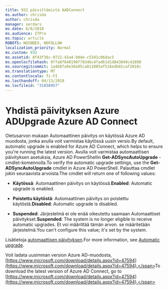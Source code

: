 ```yaml
---
title: 932 päivittämistä AADConnect
ms.author: chrisda
author: chrisda
manager: serdars
ms.date: 6/8/2018
ms.audience: ITPro
ms.topic: article
ROBOTS: NOINDEX, NOFOLLOW
localization_priority: Normal
ms.custom: 932
ms.assetid: 8f43f36c-9722-43a4-b0de-c5341c06dac5
ms.openlocfilehash: 8ffa8f64019077034bc4fad61d1d843849c42898
ms.sourcegitcommit: 1a4b8fa9e38a95ca811085af516edb81caf2018c
ms.translationtype: MT
ms.contentlocale: fi-FI
ms.lasthandoff: 04/13/2019
ms.locfileid: "31858957"
---
```

# <a name="upgrade-azure-ad-connect"></a><span data-ttu-id="42156-102">Yhdistä päivityksen Azure AD</span><span class="sxs-lookup"><span data-stu-id="42156-102">Upgrade Azure AD Connect</span></span>

<span data-ttu-id="42156-103">Oletusarvon mukaan Automaattinen päivitys on käytössä Azure AD muodosta, jonka avulla voit varmistaa käytössä uusin versio.</span><span class="sxs-lookup"><span data-stu-id="42156-103">By default, automatic upgrade is enabled for Azure AD Connect, which helps to ensure you're running the latest version.</span></span> <span data-ttu-id="42156-104">Avulla voit varmistaa automaattisen päivityksen asetuksia, Azure AD PowerShellin **Get-ADSyncAutoUpgrade** -cmdlet-komennolla.</span><span class="sxs-lookup"><span data-stu-id="42156-104">To verify the automatic upgrade settings, use the **Get-ADSyncAutoUpgrade** cmdlet in Azure AD PowerShell.</span></span> <span data-ttu-id="42156-105">Palauttaa cmdlet jokin seuraavista arvoista:</span><span class="sxs-lookup"><span data-stu-id="42156-105">The cmdlet will return one of following values:</span></span> 

- <span data-ttu-id="42156-106">**Käytössä**: Automaattinen päivitys on käytössä.</span><span class="sxs-lookup"><span data-stu-id="42156-106">**Enabled**: Automatic upgrade is enabled.</span></span>

- <span data-ttu-id="42156-107">**Poistettu käytöstä**: Automaattinen päivitys on poistettu käytöstä.</span><span class="sxs-lookup"><span data-stu-id="42156-107">**Disabled**: Automatic upgrade is disabled.</span></span>

- <span data-ttu-id="42156-108">**Suspended**: Järjestelmä ei ole enää oikeutettu saamaan Automaattiset päivitykset.</span><span class="sxs-lookup"><span data-stu-id="42156-108">**Suspended**: The system is no longer eligible to receive automatic upgrades.</span></span> <span data-ttu-id="42156-109">Et voi määrittää tämän arvon. se määritetään järjestelmä.</span><span class="sxs-lookup"><span data-stu-id="42156-109">You can't configure this value; it's set by the system.</span></span> 

<span data-ttu-id="42156-110">Lisätietoja [automaattisen päivityksen](https://docs.microsoft.com/azure/active-directory/connect/active-directory-aadconnect-feature-automatic-upgrade).</span><span class="sxs-lookup"><span data-stu-id="42156-110">For more information, see [Automatic upgrade](https://docs.microsoft.com/azure/active-directory/connect/active-directory-aadconnect-feature-automatic-upgrade).</span></span>

<span data-ttu-id="42156-111">Voit ladata uusimman version Azure AD-muodosta, [https://www.microsoft.com/download/details.aspx?id=47594](https://www.microsoft.com/download/details.aspx?id=47594).</span><span class="sxs-lookup"><span data-stu-id="42156-111">To download the latest version of Azure AD Connect, go to [https://www.microsoft.com/download/details.aspx?id=47594](https://www.microsoft.com/download/details.aspx?id=47594).</span></span>
